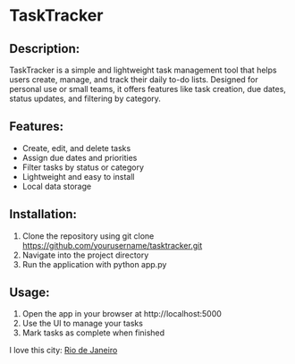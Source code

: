 # TaskTracker

## Description:
TaskTracker is a simple and lightweight task management tool that helps users create, manage, and track their daily to-do lists. Designed for personal use or small teams, it offers features like task creation, due dates, status updates, and filtering by category.

## Features:

- Create, edit, and delete tasks
- Assign due dates and priorities
- Filter tasks by status or category
- Lightweight and easy to install
- Local data storage

## Installation:

1. Clone the repository using git clone https://github.com/yourusername/tasktracker.git
2. Navigate into the project directory
3. Run the application with python app.py

## Usage:

1. Open the app in your browser at http://localhost:5000
2. Use the UI to manage your tasks
3. Mark tasks as complete when finished

I love this city: [Rio de Janeiro](https://pt.wikipedia.org/wiki/Rio_de_Janeiro)